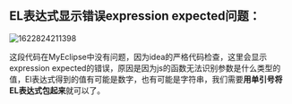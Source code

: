 ## EL表达式显示错误expression expected问题：

![1622824211398](https://fafa-blog-img.oss-cn-beijing.aliyuncs.com/images/img/20210827124210.png)

  这段代码在MyEclipse中没有问题，因为idea的严格代码检查，这里会显示expression expected的错误，原因是因为js的函数无法识别参数是什么类型的值，El表达式得到的值有可能是数字，也有可能是字符串，我们需要**用单引号将EL表达式包起来**就可以了。 

